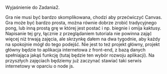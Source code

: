 Wyjaśnienie do Zadania2.

Gra nie musi być bardzo skomplikowana, chodzi aby przećwiczyć Canvas. Gra może być bardzo
prosta, można równie dobrze zrobić tradycyjnego pong, lub inną prostą grę w której jest postać i np.
biegnie i omija kaktusy. Napisanie tej gry, łącznie z przeglądaniem tutoriala nie powinna zająć więcej
niż trwają zajęcia, ale skrzynkę dałem na dwa tygodnie, aby każdy na spokojnie mógł do tego podejść.
Nie jest to też projekt główny, projekt główny będzie to aplikacja internetowa z front-end, z bazą
danych spełniająca jakąś funkcję (tutaj będzie ten wybór rozwoju aplikacji). Na przyszłych zajęciach
będziemy już zaczynać stawiać taki serwis internetowy w oparciu o node js.
